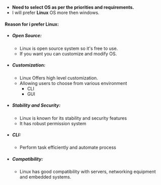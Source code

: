 
* **Need to select OS as per the priorities and requirements.**
* I will prefer **Linux** OS more then windows.

#### Reason for i prefer Linux:

* ##### Open Source:
	* Linux is open source system so it's free to use.
	* If you want you can customize and modify OS.
* ##### Customization:
	* Linux Offers high level customization.
	* Allowing users to choose from various environment
		* CLI
		* GUI
* ##### Stability and Security:
	* Linux is known for its stability and security features
	* It has robust permission system
* ##### CLI:
	* Perform task efficiently and automate process
* ##### Compatibility:
	* Linux has good compatibility with servers, networking equipment and embedded systems.
